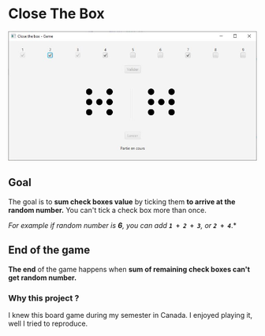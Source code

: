 # Close The Box
![gameplay](gameplay.JPG)

## Goal
The goal is to **sum check boxes value** by ticking them **to arrive at the random number.**
You can't tick a check box more than once.

*For example if random number is **6**, you can add **`1 + 2 + 3`**, or **`2 + 4`***.*

## End of the game
**The end** of the game happens when **sum of remaining check boxes can't get random number.**

### Why this project ?
I knew this board game during my semester in Canada. I enjoyed playing it, well I tried to reproduce.